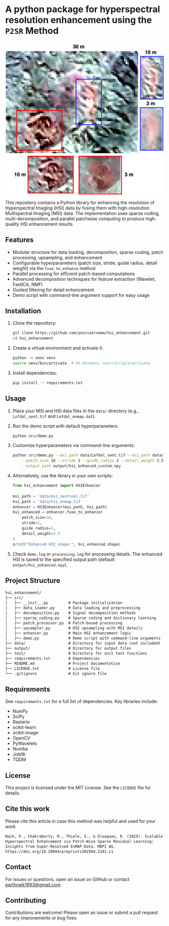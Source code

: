 # A python package for hyperspectral resolution enhancement using the `P2SR` Method

![Output](figures/fig1.png)

This repository contains a Python library for enhancing the resolution of Hyperspectral Imaging (HSI) data by fusing them with high-resolution Multispectral Imaging (MSI) data. The implementation uses sparse coding, multi-decomposition, and parallel patchwise computing to produce high-quality HSI enhancement results.

## Features
- Modular structure for data loading, decomposition, sparse coding, patch processing, upsampling, and enhancement
- Configurable hyperparameters (patch size, stride, guide radius, detail weight) via the `fuse_to_enhance` method
- Parallel processing for efficient patch-based computations
- Advanced decomposition techniques for feature extraction (Wavelet, FastICA, NMF)
- Guided filtering for detail enhancement
- Demo script with command-line argument support for easy usage

## Installation

1. Clone the repository:
   ```bash
   git clone https://github.com/yourusername/hsi_enhancement.git
   cd hsi_enhancement
   ```

2. Create a virtual environment and activate it:
   ```bash
   python -m venv venv
   source venv/bin/activate  # On Windows: venv\Scripts\activate
   ```

3. Install dependencies:
   ```bash
   pip install -r requirements.txt
   ```

## Usage

1. Place your MSI and HSI data files in the `data/` directory (e.g., `Lofdal_sent.tif` and `Lofdal_enmap.dat`).

2. Run the demo script with default hyperparameters:
   ```bash
   python src/demo.py
   ```

3. Customize hyperparameters via command-line arguments:
   ```bash
   python src/demo.py --msi_path data/Lofdal_sent.tif --hsi_path data/Lofdal_enmap.dat \
       --patch_size 16 --stride 2 --guide_radius 2 --detail_weight 2.5 \
       --output_path output/hsi_enhanced_custom.npy
   ```

4. Alternatively, use the library in your own scripts:
   ```python
   from hsi_enhancement import HSIEnhancer

   msi_path = 'data/msi_sentinel.tif'
   hsi_path = 'data/hsi_enmap.tif'
   enhancer = HSIEnhancer(msi_path, hsi_path)
   hsi_enhanced = enhancer.fuse_to_enhance(
       patch_size=16,
       stride=2,
       guide_radius=2,
       detail_weight=2.5
   )
   print("Enhanced HSI shape:", hsi_enhanced.shape)
   ```

5. Check `demo.log` or `processing.log` for processing details. The enhanced HSI is saved to the specified output path (default: `output/hsi_enhanced.npy`).

## Project Structure
```
hsi_enhancement/
├── src/
│   ├── __init__.py         # Package initialization
│   ├── data_loader.py      # Data loading and preprocessing
│   ├── decomposition.py    # Signal decomposition methods
│   ├── sparse_coding.py    # Sparse coding and dictionary learning
│   ├── patch_processor.py  # Patch-based processing
│   ├── upsampler.py        # HSI upsampling with MSI details
│   ├── enhancer.py         # Main HSI enhancement logic
│   ├── demo.py             # Demo script with command-line arguments
├── data/                   # Directory for input data (not included) 
├── output/                 # Directory for output files
├── test/                   # Directory for unit test functions
├── requirements.txt        # Dependencies
├── README.md               # Project documentation
├── LICENSE.txt             # License file
└── .gitignore              # Git ignore file
```

## Requirements
See `requirements.txt` for a full list of dependencies. Key libraries include:
- NumPy
- SciPy
- Rasterio
- scikit-learn
- scikit-image
- OpenCV
- PyWavelets
- Numba
- Joblib
- TQDM

## License
This project is licensed under the MIT License. See the `LICENSE` file for details.

## Cite this work

Please cite this article in case this method was helpful and used for your work

```Citation
Naik, P., Chakraborty, R., Thiele, S., & Gloaguen, R. (2025). Scalable Hyperspectral Enhancement via Patch-Wise Sparse Residual Learning: Insights from Super-Resolved EnMAP Data. MDPI AG. https://doi.org/10.20944/preprints202504.1241.v1
```

## Contact

For issues or questions, open an issue on GitHub or contact [parthnaik1993@gmail.com](mailto:parthnaik1993@gmail.com).

## Contributing
Contributions are welcome! Please open an issue or submit a pull request for any improvements or bug fixes.
